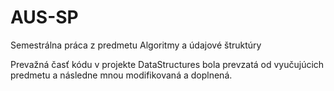 # AUS-SP
Semestrálna práca z predmetu Algoritmy a údajové štruktúry

Prevažná časť kódu v projekte DataStructures bola prevzatá od vyučujúcich predmetu a následne mnou modifikovaná a doplnená.
